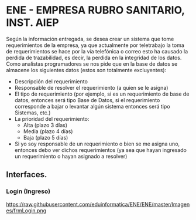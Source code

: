 # ENE - EMPRESA RUBRO SANITARIO, INST. AIEP

Según la información entregada, se desea crear un sistema que tome requerimientos de la empresa, ya que actualmente por teletrabajo la toma de requerimientos se hace por la vía telefónica o correo esto ha causado la perdida de trazabilidad, es decir, la perdida en la integridad de los datos. Como analistas programadores se nos pide que en la base de datos se almacene los siguientes datos (estos son totalmente excluyentes): 
- Descripción del requerimiento 
- Responsable de resolver el requerimiento (a quien se le asigna)     
- El tipo de requerimiento (por ejemplo, si es un requerimiento de base de datos, entonces será tipo Base de Datos, si el requerimiento corresponde a bajar o levantar algún sistema entonces será tipo Sistemas, etc.) 
-  La prioridad del requerimiento:  
	- Alta (plazo 3 días)
	- Media (plazo 4 días) 
	- Baja (plazo 5 días) 
-  Si yo soy responsable de un requerimiento o bien se me asigna uno, entonces debo ver dichos requerimientos (ya sea que hayan ingresado un requerimiento o hayan asignado a resolver)

## Interfaces.
### Login (Ingreso)
https://raw.githubusercontent.com/eduinformatica/ENE/ENE/master/Imagenes/frmLogin.png
